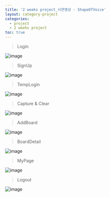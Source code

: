 ```yaml
---
title: '2 weeks project_시연영상 - ShapeOfVoice'
layout: category-project
categories:
  - project
  - 2 weeks project
toc: true
---
```


> Login

![image](https://user-images.githubusercontent.com/72539723/107925933-6c812280-6fb8-11eb-80bf-9fee727c6636.gif)

> SignUp

![image](https://user-images.githubusercontent.com/72539723/107925939-6db24f80-6fb8-11eb-9624-8406f4be996d.gif)

> TempLogin

![image](https://user-images.githubusercontent.com/72539723/107925945-6e4ae600-6fb8-11eb-9b30-0f5101efe70d.gif)

> Capture & Clear

![image](https://user-images.githubusercontent.com/72539723/107925949-730f9a00-6fb8-11eb-98e3-623c1377db11.gif)

> AddBoard

![image](https://user-images.githubusercontent.com/72539723/107925953-7440c700-6fb8-11eb-8699-a48cac405337.gif)

> BoardDetail

![image](https://user-images.githubusercontent.com/72539723/107925956-760a8a80-6fb8-11eb-8768-12c43147a38a.gif)

> MyPage

![image](https://user-images.githubusercontent.com/72539723/107925961-77d44e00-6fb8-11eb-8bb6-f019a9943fa2.gif)

> Logout

![image](https://user-images.githubusercontent.com/72539723/107925967-799e1180-6fb8-11eb-8056-27ad72c88182.gif)
